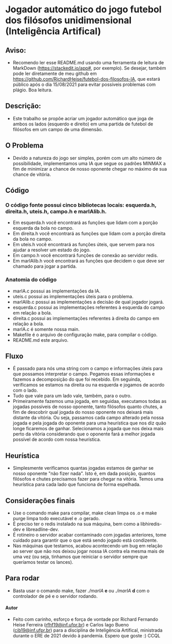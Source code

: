 # Jogador automático do jogo futebol dos filósofos unidimensional (Inteligência Artifical)

## Aviso:
- Recomendo ler esse README.md usando uma ferramenta de leitura de MarkDown (https://stackedit.io/app#, por exemplo). Se desejar, também pode ler diretamente de meu github em https://github.com/RichardHeise/futebol-dos-filosofos-IA, que estará público após o dia 15/08/2021 para evitar possíveis problemas com plágio. Boa leitura.

## Descrição:
 - Este trabalho se propõe acriar um jogador automático que joga de ambos os lados (esquerdo e direito) em uma partida de futebol de filósofos em um campo de uma dimensão.

## O Problema
 - Devido a natureza do jogo ser simples, porém com um alto número de possibilidade, implementamos uma IA que segue os padrões MINMAX a fim de minimizar a chance de nosso oponente chegar no máximo de sua chance de vitória. 

## Código
 ### O código fonte possui cinco bibliotecas locais: esquerda.h, direita.h, uteis.h, campo.h e marIAlib.h. 
 - Em esquerda.h você encontrará as funções que lidam com a porção esquerda da bola no campo.
 - Em direita.h você encontrará as funções que lidam com a porção direita da bola no campo.
 - Em uteis.h você encontrará as funções úteis, que servem para nos ajudar a resolver um estado do jogo.
 - Em campo.h você encontrará funções de conexão ao servidor redis.
 - Em marIAlib.h você encontrará as funções que decidem o que deve ser chamado para jogar a partida. 

 ### Anatomia do código
 - marIA.c possui as implementações da IA.
 - uteis.c possui as implementações úteis para o problema.
 - marIAlib.c possui as implementações a decisão de qual jogador jogará.
 - esquerda.c possui as implementações referentes à esquerda do campo em relação a bola.
 - direita.c possui as implementações referentes à direita do campo em relação a bola.
 - marIA.c é somente nossa main.
 - Makefile é o arquivo de configuração make, para compilar o código.
 - README.md este arquivo.

## Fluxo
 - É passado para nós uma string com o campo e informações úteis para que possamos interpretar o campo. Pegamos essas informações e fazemos a decomposição do que foi recebido. Em seguinda, verificamos se estamos na direita ou na esquerda e jogamos de acordo com o lado. 
 - Tudo que vale para um lado vale, também, para o outro.
 - Primeiramente fazemos uma jogada, em seguidaa, executamos todas as jogadas possíveis de nosso oponente, tanto filósofos quanto chutes, a fim de descobrir qual jogada do nosso oponente nos deixará mais distante da vitória. Ou seja, passamos cada campo alterado pela nossa jogada e pela jogada do oponente para uma heurística que nos diz quão longe ficaremos de ganhar. Selecionamos a jogada que nos deixa mais perto da vitória considerando que o oponente fará a melhor jogada possível de acordo com nossa heurística.

## Heurística 
  - Simplesmente verificamos quantas jogadas estamos de ganhar se nosso oponente "não fizer nada". Isto é, em dada posição, quantos filósofos e chutes precisamos fazer para chegar na vitória. Temos uma heurística para cada lado que funciona de forma espelhada.

## Considerações finais
  - Use o comando make para compilar, make clean limpa os .o e make purge limpa todo executável e .o gerado.
  - É preciso ter o redis instalado na sua máquina, bem como a libhiredis-dev e libreadline-dev.
  - É rotineiro o servidor acabar contaminado com jogadas anteriores, tome cuidado para garantir que o que está sendo jogado está condizente.
  - Nas máquinas que testamos, acabou acontecendo um bug em relação ao server que não nos deixou jogar nossa IA contra ela mesma mais de uma vez (ou seja, tinhamos que reiniciar o servidor sempre que queríamos testar os lances).

## Para rodar
  - Basta usar o comando make, fazer _./marIA_ **e** ou _./marIA_ **d** com o controlador de pé e o servidor rodando.

#### Autor
 - Feito com carinho, esforço e força de vontade por Richard Fernando Heise Ferreira (rfhf19@inf.ufpr.br) e Carlos Iago Bueno (cib19@inf.ufpr.br) para a disciplina de Inteligência Artifical, ministrada durante o ERE de 2021 devido à pandemia. Espero que goste :) CCQL
